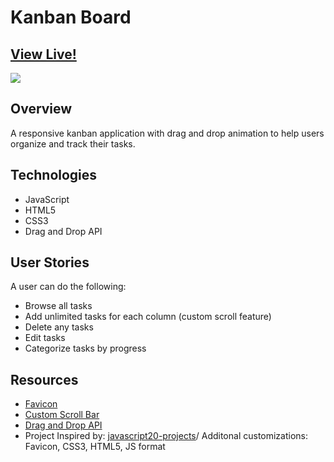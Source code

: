 # Kanban Board


## [View Live!](https://apang20.github.io/kanban-board/) 
<img src="kanban.gif">




## Overview
A responsive kanban application with drag and drop animation to help users organize and track their tasks. 


## Technologies 
- JavaScript
- HTML5
- CSS3
- Drag and Drop API


## User Stories
A user can do the following:
- Browse all tasks
- Add unlimited tasks for each column (custom scroll feature)
- Delete any tasks
- Edit tasks
- Categorize tasks by progress



## Resources
- [Favicon](https://icon-icons.com/)
- [Custom Scroll Bar](https://css-tricks.com/the-current-state-of-styling-scrollbars/)
- [Drag and Drop API](https://www.w3schools.com/html/html5_draganddrop.asp)
- Project Inspired by: [javascript20-projects](https://github.com/zero-to-mastery/javascript20-projects)/ Additonal customizations: Favicon, CSS3, HTML5, JS format

